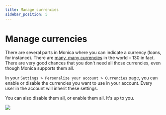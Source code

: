 ```yaml
---
title: Manage currencies
sidebar_position: 5
---
```


# Manage currencies

There are several parts in Monica where you can indicate a currency (loans, for instance). There are [many, many currencies](https://en.wikipedia.org/wiki/List_of_circulating_currencies) in the world – 130 in fact. There are very good chances that you don't need all those currencies, even though Monica supports them all.

In your `Settings > Personalize your account > Currencies` page, you can enable or disable the currencies you want to use in your account. Every user in the account will inherit these settings.

You can also disable them all, or enable them all. It's up to you.

![](/img/settings/setting_currencies.png)
